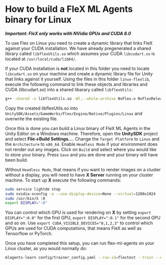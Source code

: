 # How to build a FleX ML Agents binary for Linux

***Important: FleX only works with NVidia GPUs and CUDA 8.0***

To use Flex on Linux you need to create a dynamic library that links FleX against your CUDA installation. We have already pregenerated a shared library called `libflexUtils.so` which assumes your CUDA `libcudart.so` is located at `/usr/local/cuda/lib64/`. 

If your CUDA installation is **not** located in this folder you need to locate `libcudart.so` on your machine and create a dynamic library file for Unity that links against it yourself.
Using the files in this folder `linux-flexlib`, execute the following command to link these objects and libraries and CUDA (libcudart.so) into a shared libarary called `libflexUtils`:

```bash
g++ -shared -o libflexUtils.so -Wl,--whole-archive NvFlex.o NvFlexReleaseCUDA_x64.a NvFlexExtReleaseCUDA_x64.a /usr/local/cuda/lib64/libcudart.so -Wl,--no-whole-archive
```

Copy the created libflexUtils.so into `UnitySDK/Assets/GameWorks/Flex/Engine/Native/Plugins/Linux` and overwrite the existing file.

Once this is done you can build a Linux binary of FleX ML Agents in the Unity Editor on a Windows machine. Therefore, open the **UnitySDK** project and select **File&rarr;Build Settings...**. Change the `Target Platform` to `Linux` and the `Architecture` to `x86_64`. Enable `Headless Mode` if your environment does not render out any images. Click on `Build` and select where you would like to store your binary. Press `Save` and you are done and your binary will have been build.

Without `Headless Mode`, that means if you want to render images on a cluster without a display, you will need to have **X Server** running on your cluster machine. To start up **X** execute the following commands:

```bash
sudo service lightdm stop
sudo nvidia-xconfig -a --use-display-device=None --virtual=1280x1024
sudo /usr/bin/X :0
export DISPLAY=":0"
```

You can control which GPU is used for rendering on **X** by setting `export DISPLAY=":0.0"` for the first GPU, `export DISPLAY=":0.1"` for the second GPU and so on. Use `export CUDA_VISIBLE_DEVICES="0,1,2,3"` to control which GPUs are used for CUDA computations, that means FleX as well as Tensorflow or PyTorch.

Once you have completed this setup, you can run flex-ml-agents on your Linux cluster, as you would normally do:
```bash
mlagents-learn config/trainer_config.yaml --run-id=flextest --train --env=<YOUR_ENVIRONMENT>.x86_64 --no-graphics
```
